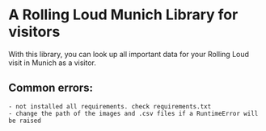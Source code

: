 # A Rolling Loud Munich Library for visitors

With this library, you can look up all important data for your Rolling Loud visit in Munich as a visitor.

## Common errors:
    - not installed all requirements. check requirements.txt
    - change the path of the images and .csv files if a RuntimeError will be raised


